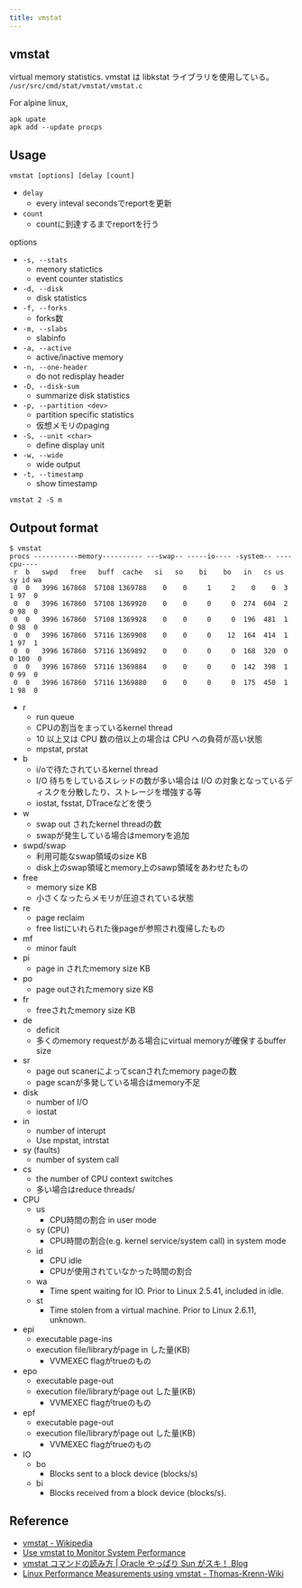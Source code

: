 ```yaml
---
title: vmstat
---
```


## vmstat
virtual memory statistics.
vmstat は libkstat ライブラリを使用している。
`/usr/src/cmd/stat/vmstat/vmstat.c`

For alpine linux,

```
apk upate
apk add --update procps
```

## Usage

```
vmstat [options] [delay [count]
```

* `delay`
    * every inteval secondsでreportを更新
* `count`
    * countに到達するまでreportを行う

options

* `-s, --stats`
    * memory statictics
    * event counter statistics
* `-d, --disk`
    * disk statistics
* `-f, --forks`
    * forks数
* `-m, --slabs`
    * slabinfo
* `-a, --active`
    * active/inactive memory
* `-n, --one-header`
    * do not redisplay header
* `-D, --disk-sum`
    * summarize disk statistics
* `-p, --partition <dev>` 
    * partition specific statistics
    * 仮想メモリのpaging
* `-S, --unit <char>`
    * define display unit
* `-w, --wide`
    * wide output
* `-t, --timestamp`
    * show timestamp


```
vmstat 2 -S m
```


## Outpout format
```
$ vmstat
procs -----------memory---------- ---swap-- -----io---- -system-- ----cpu----
 r  b   swpd   free   buff  cache   si   so    bi    bo   in   cs us sy id wa
 0  0   3996 167868  57108 1369788    0    0     1     2    0    0  3  1 97  0
 0  0   3996 167860  57108 1369920    0    0     0     0  274  604  2  0 98  0
 0  0   3996 167860  57108 1369928    0    0     0     0  196  481  1  0 98  0
 0  0   3996 167860  57116 1369908    0    0     0    12  164  414  1  1 97  1
 0  0   3996 167860  57116 1369892    0    0     0     0  168  320  0  0 100  0
 0  0   3996 167860  57116 1369884    0    0     0     0  142  398  1  0 99  0
 0  0   3996 167860  57116 1369880    0    0     0     0  175  450  1  1 98  0
```

* r
    * run queue
    * CPUの割当をまっているkernel thread
    * 10 以上又は CPU 数の倍以上の場合は CPU への負荷が高い状態
    * mpstat, prstat
* b
    * i/oで待たされているkernel thread
    * I/O 待ちをしているスレッドの数が多い場合は I/O の対象となっているディスクを分散したり、ストレージを増強する等
    * iostat, fsstat, DTraceなどを使う
* w
    * swap out されたkernel threadの数
    * swapが発生している場合はmemoryを追加
* swpd/swap
    * 利用可能なswap領域のsize KB
    * disk上のswap領域とmemory上のsawp領域をあわせたもの
* free
    * memory size KB
    * 小さくなったらメモリが圧迫されている状態
* re
    * page reclaim
    * free listにいれられた後pageが参照され復帰したもの
* mf
    * minor fault
* pi
    * page in されたmemory size KB
* po
    * page outされたmemory size KB
* fr
    * freeされたmemory size KB
* de
    * deficit
    * 多くのmemory requestがある場合にvirtual memoryが確保するbuffer size
* sr
    * page out scanerによってscanされたmemory pageの数
    * page scanが多発している場合はmemory不足
* disk
    * number of I/O
    * iostat
* in
    * number of interupt
    * Use mpstat, intrstat
* sy (faults)
    * number of system call
* cs
    * the number of CPU context switches
    * 多い場合はreduce threads/
* CPU
    * us
        * CPU時間の割合 in user mode
    * sy (CPU)
        * CPU時間の割合(e.g. kernel service/system call) in system mode
    * id
        * CPU idle
        * CPUが使用されていなかった時間の割合
    * wa
        * Time spent waiting for IO. Prior to Linux 2.5.41, included in idle.
    * st
        * Time stolen from a virtual machine. Prior to Linux 2.6.11, unknown.
* epi
    * executable page-ins
    * execution file/libraryがpage in した量(KB)
        * VVMEXEC flagがtrueのもの
* epo
    * executable page-out
    * execution file/libraryがpage out した量(KB)
        * VVMEXEC flagがtrueのもの
* epf
    * executable page-out
    * execution file/libraryがpage out した量(KB)
        * VVMEXEC flagがtrueのもの
* IO
    * bo
        * Blocks sent to a block device (blocks/s)
    * bi
        * Blocks received from a block device (blocks/s).



## Reference
* [vmstat - Wikipedia](https://en.wikipedia.org/wiki/Vmstat)
* [Use vmstat to Monitor System Performance](https://linode.com/docs/uptime/monitoring/use-vmstat-to-monitor-system-performance/)
* [vmstat コマンドの読み方 | Oracle やっぱり Sun がスキ！ Blog](https://blogs.oracle.com/yappri/vmstat)
* [Linux Performance Measurements using vmstat - Thomas-Krenn-Wiki](https://www.thomas-krenn.com/en/wiki/Linux_Performance_Measurements_using_vmstat)
